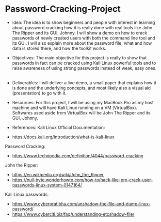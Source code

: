 # Password-Cracking-Project

- Idea: The idea is to show beginners and people with interest in learning about password cracking how it is really done with real tools like John The Ripper and its GUI, Johnny. I will show a demo on how to crack passwords of newly created users with both the command line tool and its GUI. I will also explain more about the password file, what and how data is stored there, and how the toolkit works. 

- Objectives: The main objective for this project is really to show that passwords in fact can be cracked using Kali Linux powerful tools and to raise awareness of using strong passwords instead of weak, easy ones. 
 
- Deliverables: I will deliver a live demo, a small paper that explains how it is done and the underlying concepts, and most likely also a visual aid (presentation) to go with it. 
 
- Resources: For this project, I will be using my MacBook Pro as my host machine and will have Kali Linux running on a VM (VirtualBox). Softwares used aside from VirtualBox will be John The Ripper and its GUI, Johnny.
 
- References:
Kali Linux Official Documentation:
+ https://docs.kali.org/introduction/what-is-kali-linux

Password Cracking:
+ https://www.techopedia.com/definition/4044/password-cracking

John the Ripper:
+ https://en.wikipedia.org/wiki/John_the_Ripper
+ https://null-byte.wonderhowto.com/how-to/hack-like-pro-crack-user-passwords-linux-system-0147164/

Kali Linux passwords:
+ https://www.cyberpratibha.com/unshadow-the-file-and-dump-linux-password/
+ https://www.cyberciti.biz/faq/understanding-etcshadow-file/
